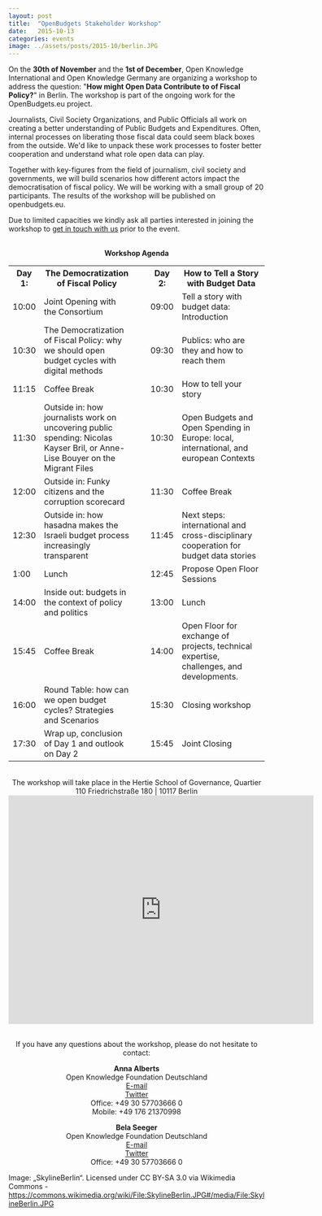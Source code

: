 ```yaml
---
layout: post
title:  "OpenBudgets Stakeholder Workshop"
date:   2015-10-13
categories: events
image: ../assets/posts/2015-10/berlin.JPG
---
```

On the **30th of November** and the **1st of December**, Open Knowledge International and Open Knowledge Germany are organizing a workshop to address the question: "**How might Open Data Contribute to of Fiscal Policy?**" in Berlin. The workshop is part of the ongoing work for the OpenBudgets.eu project. 

Journalists, Civil Society Organizations, and Public Officials all work on creating a better understanding of Public Budgets and Expenditures. Often, internal processes on liberating those fiscal data could seem black boxes from the outside. We'd like to unpack these work processes to foster better cooperation and understand what role open data can play. 

Together with key-figures from the field of journalism, civil society and governments, we will build scenarios how different actors impact the democratisation of fiscal policy. We will be working with a small group of 20 participants. The results of the workshop will be published on openbudgets.eu. 

Due to limited capacities we kindly ask all parties interested in joining the workshop to <a href="mailto:anna.alberts@okfn.de">get in touch with us</a> prior to the event. 


<br>

<center><b>Workshop Agenda</b></center>

<table class="blog-table">
<col width="60">
<col width="300">
<col width="50">
<col width="60">
<col width="300">


<th>Day 1:</th>
<th>The Democratization of Fiscal Policy</th>
<th></th>
<th>Day 2:</th>
<th>How to Tell a Story with Budget Data</th>

<tr>

<td>10:00</td>
<td>Joint Opening with the Consortium</td>
<td></td>
<td>09:00</td>
<td>Tell a story with budget data: Introduction</td>
</tr>

<tr>
<td>10:30</td>
<td>The Democratization of Fiscal Policy: why we should open budget cycles with digital methods</td>
<td></td>
<td>09:30</td>
<td>Publics: who are they and how to reach them</td>
</tr>

<tr>
<td>11:15</td>
<td>Coffee Break</td>
<td></td>
<td>10:30</td>
<td>How to tell your story</td>
</tr>

<tr>
<td>11:30</td>
<td>Outside in: how journalists work on uncovering public spending: Nicolas Kayser Bril, or Anne-Lise Bouyer on the Migrant Files</td>
<td></td>
<td>10:30</td>
<td>Open Budgets and Open Spending in Europe: local, international, and european Contexts</td>
</tr>

<tr>
<td>12:00</td>
<td>Outside in: Funky citizens and the corruption scorecard</td>
<td></td>
<td>11:30</td>
<td>Coffee Break</td>
</tr>

<tr>
<td>12:30</td>
<td>Outside in: how hasadna makes the Israeli budget process increasingly transparent </td>
<td></td>
<td>11:45</td>
<td>Next steps: international and cross-disciplinary cooperation for budget data stories</td>
</tr>

<tr>
<td>1:00</td>
<td>Lunch</td>
<td></td>
<td>12:45</td>
<td>Propose Open Floor Sessions</td>
</tr>

<tr>
<td>14:00</td>
<td>Inside out: budgets in the context of policy and politics</td>
<td></td>
<td>13:00</td>
<td>Lunch</td>
</tr>

<tr>
<td>15:45</td>
<td>Coffee Break</td>
<td></td>
<td>14:00</td>
<td>Open Floor for exchange of projects, technical expertise, challenges, and developments.</td>
</tr>

<tr>
<td>16:00</td>
<td>Round Table: how can we open budget cycles? Strategies and Scenarios</td>
<td></td>
<td>15:30</td>
<td>Closing workshop</td>
</tr>

<tr>
<td>17:30</td>
<td>Wrap up, conclusion of Day 1 and outlook on Day 2</td>
<td></td>
<td>15:45</td>
<td>Joint Closing</td>
</tr>

</table>


<!--<p><center><img src="{{site.baseurl}}/assets/posts/2015-10/stakeholderworkshop_timetable.png" alt="Workpackage structure"></center></p>-->

<br>

<center>The workshop will take place in the Hertie School of Governance,
Quartier 110 Friedrichstraße 180 | 10117 Berlin</center>


<center><iframe src="https://www.google.com/maps/embed?pb=!1m18!1m12!1m3!1d2428.1381615441783!2d13.387131351998411!3d52.512838679713866!2m3!1f0!2f0!3f0!3m2!1i1024!2i768!4f13.1!3m3!1m2!1s0x47a851da983e595b%3A0xb920f42d7f8ae632!2sHertie+School+of+Governance!5e0!3m2!1sde!2sde!4v1445419716339" width="600" height="450" frameborder="0" style="border:0" allowfullscreen></iframe></center>

<br>

<center><p>If you have any questions about the workshop, please do not hesitate to contact:</p>

<p><b>Anna Alberts</b> <br>
Open Knowledge Foundation Deutschland <br>
<a href="mailto:anna.alberts@okfn.de">E-mail</a> <br>
<a href="https://twitter.com/annaalberts">Twitter</a><br>
Office: +49 30 57703666 0 <br>
Mobile: +49 176 21370998</p>

<p><b>Bela Seeger</b> <br>
Open Knowledge Foundation Deutschland <br>
<a href="mailto:bela.seeger@okfn.de">E-mail</a> <br>
<a href="https://twitter.com/@Anna_Alberts">Twitter</a><br>
Office: +49 30 57703666 0</p>
</center>

Image: „SkylineBerlin“. Licensed under CC BY-SA 3.0 via Wikimedia Commons - https://commons.wikimedia.org/wiki/File:SkylineBerlin.JPG#/media/File:SkylineBerlin.JPG